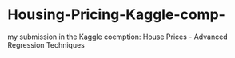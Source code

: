 # Housing-Pricing-Kaggle-comp-
my submission in the Kaggle coemption: House Prices - Advanced Regression Techniques
